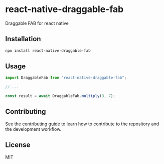 # react-native-draggable-fab

Draggable FAB for react native

## Installation

```sh
npm install react-native-draggable-fab
```

## Usage

```js
import DraggableFab from "react-native-draggable-fab";

// ...

const result = await DraggableFab.multiply(3, 7);
```

## Contributing

See the [contributing guide](CONTRIBUTING.md) to learn how to contribute to the repository and the development workflow.

## License

MIT
